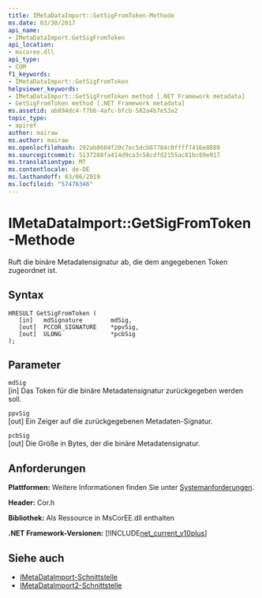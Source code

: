 ```yaml
---
title: IMetaDataImport::GetSigFromToken-Methode
ms.date: 03/30/2017
api_name:
- IMetaDataImport.GetSigFromToken
api_location:
- mscoree.dll
api_type:
- COM
f1_keywords:
- IMetaDataImport::GetSigFromToken
helpviewer_keywords:
- IMetaDataImport::GetSigFromToken method [.NET Framework metadata]
- GetSigFromToken method [.NET Framework metadata]
ms.assetid: ab894dc4-f7b6-4afc-bfcb-582a4b7e53a2
topic_type:
- apiref
author: mairaw
ms.author: mairaw
ms.openlocfilehash: 292ab8684f20c7ec5dcb87784c0ffff7416e8880
ms.sourcegitcommit: 5137208fa414d9ca3c58cdfd2155ac81bc89e917
ms.translationtype: MT
ms.contentlocale: de-DE
ms.lasthandoff: 03/06/2019
ms.locfileid: "57476346"
---
```

# <a name="imetadataimportgetsigfromtoken-method"></a>IMetaDataImport::GetSigFromToken-Methode
Ruft die binäre Metadatensignatur ab, die dem angegebenen Token zugeordnet ist.  
  
## <a name="syntax"></a>Syntax  
  
```  
HRESULT GetSigFromToken (   
   [in]   mdSignature        mdSig,   
   [out]  PCCOR_SIGNATURE    *ppvSig,   
   [out]  ULONG              *pcbSig   
);  
```  
  
## <a name="parameters"></a>Parameter  
 `mdSig`  
 [in] Das Token für die binäre Metadatensignatur zurückgegeben werden soll.  
  
 `ppvSig`  
 [out] Ein Zeiger auf die zurückgegebenen Metadaten-Signatur.  
  
 `pcbSig`  
 [out] Die Größe in Bytes, der die binäre Metadatensignatur.  
  
## <a name="requirements"></a>Anforderungen  
 **Plattformen:** Weitere Informationen finden Sie unter [Systemanforderungen](../../../../docs/framework/get-started/system-requirements.md).  
  
 **Header:** Cor.h  
  
 **Bibliothek:** Als Ressource in MsCorEE.dll enthalten  
  
 **.NET Framework-Versionen:** [!INCLUDE[net_current_v10plus](../../../../includes/net-current-v10plus-md.md)]  
  
## <a name="see-also"></a>Siehe auch
- [IMetaDataImport-Schnittstelle](../../../../docs/framework/unmanaged-api/metadata/imetadataimport-interface.md)
- [IMetaDataImport2-Schnittstelle](../../../../docs/framework/unmanaged-api/metadata/imetadataimport2-interface.md)
